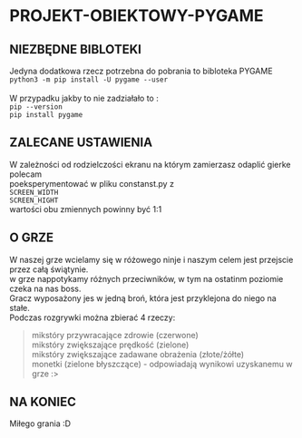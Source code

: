 # PROJEKT-OBIEKTOWY-PYGAME
## NIEZBĘDNE BIBLOTEKI
Jedyna dodatkowa rzecz potrzebna do pobrania to bibloteka PYGAME\
`python3 -m pip install -U pygame --user`\
\
W przypadku jakby to nie zadziałało to :\
`pip --version` \
`pip install pygame` 
 ## ZALECANE USTAWIENIA
 W zależności od rodzielczości ekranu na którym zamierzasz odaplić gierke polecam \
 poeksperymentować w pliku constanst.py z \
`SCREEN_WIDTH` \
`SCREEN_HIGHT` \
wartości obu zmiennych powinny być 1:1
## O GRZE
W naszej grze wcielamy się w różowego ninje i naszym celem jest przejscie przez całą świątynie.\
w grze nappotykamy różnych przeciwników, w tym na ostatinm poziomie czeka na nas boss. \
Gracz wyposażony jes w jedną broń, która jest przyklejona do niego na stałe.\
Podczas rozgrywki można zbierać 4 rzeczy: 
> mikstóry przywracające zdrowie (czerwone) \
> mikstóry zwiększające prędkość (zielone) \
> mikstóry zwiększające zadawane obrażenia (złote/żółte) \
> monetki (zielone błyszczące) - odpowiadają wynikowi uzyskanemu w grze :> 
## NA KONIEC 
Miłego grania :D

